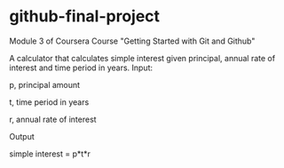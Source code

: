 # github-final-project
Module 3 of Coursera Course "Getting Started with Git and Github"

A calculator that calculates simple interest given principal, annual rate of interest and time period in years.
Input:

   p, principal amount
   
   t, time period in years
   
   r, annual rate of interest
   
Output

   simple interest = p\*t\*r

